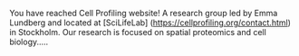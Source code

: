 You have reached Cell Profiling website! A research group led by Emma Lundberg and located at [SciLifeLab] (https://cellprofiling.org/contact.html) in Stockholm. Our research is focused on spatial proteomics and cell biology.....
